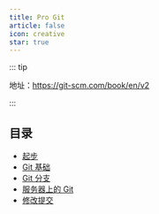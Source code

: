 ```yaml
---
title: Pro Git
article: false
icon: creative
star: true
---
```


::: tip

地址：https://git-scm.com/book/en/v2

:::

## 目录

- [起步](./01-getting-started.md)
- [Git 基础](./02-git-basics.md)
- [Git 分支](./03-git-branch.md)
- [服务器上的 Git](./04-git-server.md)
- [修改提交](./06-change-commit.md)
